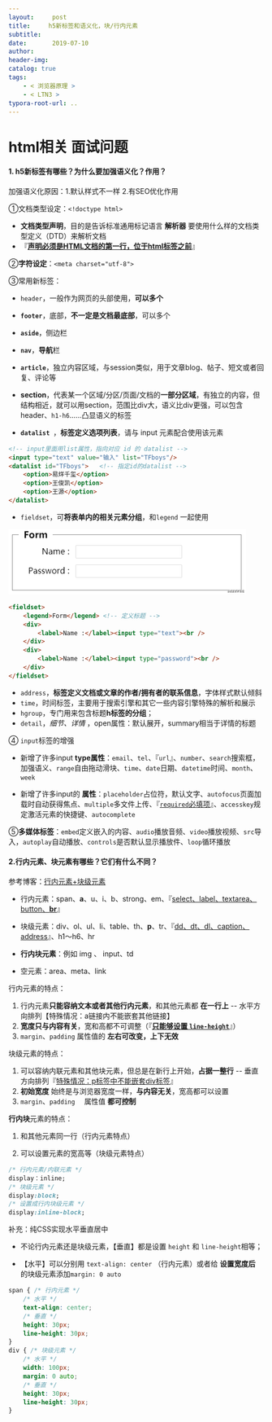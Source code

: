 ```yaml
---
layout:     post
title:     h5新标签和语义化，块/行内元素
subtitle:  
date:       2019-07-10
author:     
header-img: 
catalog: true
tags:
    - < 浏览器原理 >
    - < LTN3 >
typora-root-url: ..
---
```




# html相关 面试问题

#### 1. h5新标签有哪些？为什么要加强语义化？<!doctype html>作用？

加强语义化原因：1.默认样式不一样  2.有SEO优化作用

①文档类型设定：`<!doctype html>`

- **文档类型声明**，目的是告诉标准通用标记语言 **解析器** 要使用什么样的文档类型定义（DTD）来解析文档
- 『**<u>声明必须是HTML文档的第一行，位于html标签之前</u>**』

②**字符设定**：`<meta charset="utf-8">`

③常用新标签：

- `header`，一般作为网页的头部使用，**可以多个**

- **`footer`**，底部，**不一定是文档最底部**，可以多个

- **`aside`**，侧边栏

- **`nav`**，**导航**栏

- **`article`**，独立内容区域，与session类似，用于文章blog、帖子、短文或者回复、评论等

- **section**，代表某一个区域/分区/页面/文档的**一部分区域**，有独立的内容，但结构相近，就可以用section，范围比div大，语义比div更强，可以包含header、`h1-h6`……凸显语义的标签

- **`datalist `**，**标签定义选项列表**，请与 input 元素配合使用该元素

```html
<!-- input里面用list属性，指向对应 id 的 datalist -->
<input type="text" value="输入" list="TFboys"/> 
<datalist id="TFboys">   <!-- 指定id的datalist -->  
    <option>易烊千玺</option>
    <option>王俊凯</option>
    <option>王源</option>
</datalist>
```

- `fieldset`，可**将表单内的相关元素分组**，和`legend` 一起使用

![img](/../img/assets_2023/1460000039079632.png)

```html
<fieldset>
    <legend>Form</legend> <!-- 定义标题 -->
    <div>
        <label>Name :</label><input type="text"><br />
    </div>
    <div>
        <label>Name :</label><input type="password"><br />
    </div>
</fieldset>
```

- `address`，**标签定义文档或文章的作者/拥有者的联系信息**，字体样式默认倾斜
- `time`，时间标签，主要用于搜索引擎和其它一些内容引擎特殊的解析和展示
- `hgroup`，专门用来包含标题**h标签的分组**；
- `detail`，*细节、详情* ，open属性：默认展开，summary相当于详情的标题

④ `input`标签的增强

- 新增了许多input **type属性**：`email`、`tel`、『`url`』、`number`、`search`搜索框，加强语义、`range`自由拖动滑块、`time`、`date`日期、`datetime`时间、`month`、`week`

-	新增了许多input的 **属性**：`placeholder`占位符，默认文字、`autofocus`页面加载时自动获得焦点、`multiple`多文件上传、『<u>`required`必填项</u>』、`accesskey`规定激活元素的快捷键、`autocomplete`

⑤**多媒体标签**：`embed`定义嵌入的内容、`audio`播放音频、`video`播放视频、`src`导入，`autoplay`自动播放、`controls`是否默认显示播放件、`loop`循环播放



#### 2.行内元素、块元素有哪些？它们有什么不同？

参考博客：[行内元素+块级元素](https://www.cnblogs.com/yc8930143/p/7237456.html)

- 行内元素：span、**a**、u、i、b、strong、em、『<u>select、label、textarea、button、**br**</u>』

-	块级元素：div、ol、ul、li、table、th、**p**、tr、『<u>dd、dt、dl、caption、address</u>』、h1～h6、hr

- **行内块元素**：例如 img 、 input、td

- 空元素：area、meta、link

行内元素的特点：

1. 行内元素**只能容纳文本或者其他行内元素**，和其他元素都 **在一行上** -- 水平方向排列【特殊情况：a链接内不能嵌套其他链接】
2. **宽度只与内容有关**，宽和高都不可调整（『<u>**只能够设置 `line-height`**</u>』）
3.  `margin`、`padding` 属性值的 **左右可改变，上下无效**

块级元素的特点：

1. 可以容纳内联元素和其他块元素，但总是在新行上开始，**占据一整行** -- 垂直方向排列『<u>特殊情况：p标签中不能嵌套div标签</u>』
2. **初始宽度** 始终是与浏览器宽度一样，**与内容无关**，宽高都可以设置
3.  `margin`、`padding  ` 属性值 **都可控制**

**行内块**元素的特点：

1. 和其他元素同一行（行内元素特点）

2. 可以设置元素的宽高等（块级元素特点）

```css
/* 行内元素/内联元素 */
display：inline;
/* 块级元素 */
display:block;
/* 设置成行内块级元素 */
display:inline-block;
```

补充：纯CSS实现水平垂直居中

-	不论行内元素还是块级元素，【垂直】都是设置 `height` 和 `line-height`相等；

- 【水平】可以分别用 `text-align: center` （行内元素）或者给 **设置宽度后** 的块级元素添加`margin: 0 auto`

```css
span { /* 行内元素 */
    /* 水平 */
    text-align: center; 
    /* 垂直 */
    height: 30px; 
    line-height: 30px;
}
div { /* 块级元素 */
    /* 水平 */
	width: 100px;
    margin: 0 auto; 
    /* 垂直 */
    height: 30px; 
    line-height: 30px;
}
```
